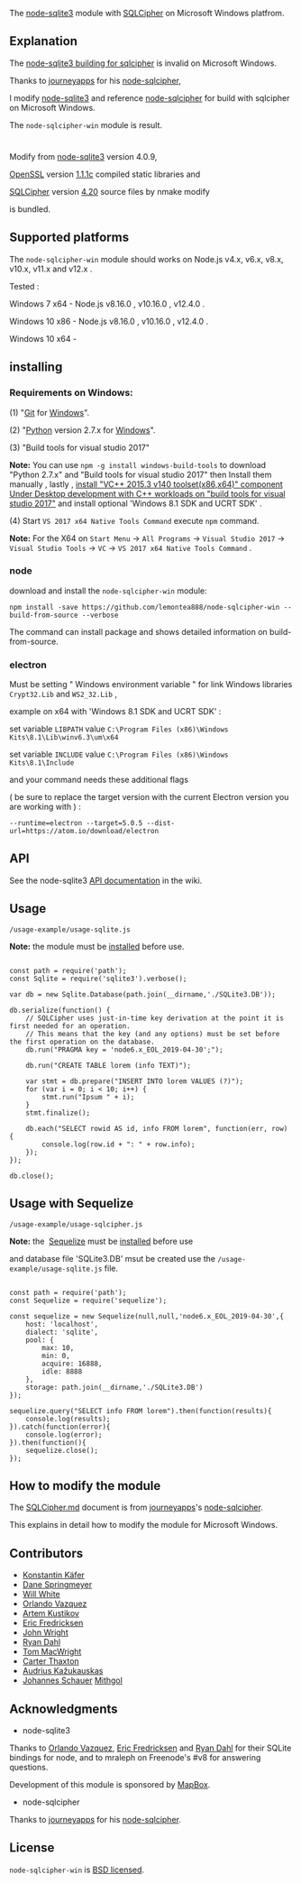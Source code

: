 
The [node-sqlite3](https://github.com/mapbox/node-sqlite3) module with [SQLCipher](https://www.zetetic.net/sqlcipher/) on Microsoft Windows platfrom.



## Explanation

The [node-sqlite3 building for sqlcipher](https://github.com/mapbox/node-sqlite3#building-for-sqlcipher) is invalid on Microsoft Windows.

Thanks to [journeyapps](https://github.com/journeyapps) for his [node-sqlcipher](https://github.com/journeyapps/node-sqlcipher),

I modify [node-sqlite3](https://github.com/mapbox/node-sqlite3) and reference [node-sqlcipher](https://github.com/journeyapps/node-sqlcipher) for build with sqlcipher on Microsoft Windows.

The ``` node-sqlcipher-win ``` module is result.

#

Modify from [node-sqlite3](https://github.com/mapbox/node-sqlite3) version 4.0.9,

[OpenSSL](https://www.openssl.org/) version [1.1.1c](https://www.openssl.org/source/openssl-1.1.1c.tar.gz) compiled static libraries and

[SQLCipher](https://www.zetetic.net/sqlcipher/) version [4.20](https://github.com/sqlcipher/sqlcipher) source files by nmake modify

is bundled.



## Supported platforms

The ``` node-sqlcipher-win ``` module should works on Node.js v4.x, v6.x, v8.x, v10.x, v11.x and v12.x .

Tested : 

Windows 7 x64 - Node.js  v8.16.0 , v10.16.0 , v12.4.0 .

Windows 10 x86 - Node.js  v8.16.0 , v10.16.0 , v12.4.0 .

Windows 10 x64 -



## installing

### Requirements on Windows:

(1) "[Git](https://git-scm.com/) for [Windows](https://git-scm.com/download/win)".

(2) "[Python](https://www.python.org/) version 2.7.x for [Windows](https://www.python.org/downloads/windows)".

(3) "Build tools for visual studio 2017"

 **Note:**  You can use ` npm -g install windows-build-tools ` to download "Python 2.7.x" and "Build tools for visual studio 2017" then Install them manually , lastly , [install "VC++ 2015.3 v140 toolset(x86,x64)" component Under Desktop development with C++ workloads on "build tools for visual studio 2017"](https://devblogs.microsoft.com/cppblog/visual-studio-build-tools-now-include-the-vs2017-and-vs2015-msvc-toolsets) and install optional 'Windows 8.1 SDK and UCRT SDK' .
 
(4) Start ``` VS 2017 x64 Native Tools Command ``` execute ``` npm ``` command.

**Note:** For the X64 on ``` Start Menu ``` -> ``` All Programs ``` -> ``` Visual Studio 2017 ``` -> ``` Visual Studio Tools ``` -> ``` VC ``` -> ``` VS 2017 x64 Native Tools Command ``` .

### node

download and install the `node-sqlcipher-win` module:

``` npm install -save https://github.com/lemontea888/node-sqlcipher-win --build-from-source --verbose ```

The command can install package and shows detailed information on build-from-source.

### electron

Must be setting " Windows environment variable " for link Windows libraries ``` Crypt32.Lib ``` and ``` WS2_32.Lib ``` ,

example on x64 with 'Windows 8.1 SDK and UCRT SDK' : 

set variable ` LIBPATH ` value ` C:\Program Files (x86)\Windows Kits\8.1\Lib\winv6.3\um\x64 `

set variable ` INCLUDE ` value ` C:\Program Files (x86)\Windows Kits\8.1\Include `

and your command needs these additional flags

( be sure to replace the target version with the current Electron version you are working with ) : 

``` --runtime=electron --target=5.0.5 --dist-url=https://atom.io/download/electron ```

## API

See the node-sqlite3 [API documentation](https://github.com/mapbox/node-sqlite3/wiki) in the wiki.



## Usage

``` /usage-example/usage-sqlite.js ```

**Note:** the module must be [installed](#installing) before use.

```

const path = require('path');
const Sqlite = require('sqlite3').verbose();

var db = new Sqlite.Database(path.join(__dirname,'./SQLite3.DB'));

db.serialize(function() {
    // SQLCipher uses just-in-time key derivation at the point it is first needed for an operation. 
    // This means that the key (and any options) must be set before the first operation on the database.
    db.run("PRAGMA key = 'node6.x_EOL_2019-04-30';");
   
    db.run("CREATE TABLE lorem (info TEXT)");
 
    var stmt = db.prepare("INSERT INTO lorem VALUES (?)");
    for (var i = 0; i < 10; i++) {
        stmt.run("Ipsum " + i);
    }
    stmt.finalize();
   
    db.each("SELECT rowid AS id, info FROM lorem", function(err, row) {
        console.log(row.id + ": " + row.info);
    });
});
   
db.close();

```



## Usage with Sequelize

``` /usage-example/usage-sqlcipher.js ```

**Note:** the  [Sequelize](http://docs.sequelizejs.com) must be [installed](https://github.com/sequelize/sequelize#installation) before use 

and database file 'SQLite3.DB' msut be created use the ` /usage-example/usage-sqlite.js ` file.

```

const path = require('path');
const Sequelize = require('sequelize');

const sequelize = new Sequelize(null,null,'node6.x_EOL_2019-04-30',{
    host: 'localhost',
    dialect: 'sqlite',
    pool: {
        max: 10,
        min: 0,
        acquire: 16888,
        idle: 8888
    },
    storage: path.join(__dirname,'./SQLite3.DB')
});

sequelize.query("SELECT info FROM lorem").then(function(results){
    console.log(results);
}).catch(function(error){
    console.log(error);
}).then(function(){
    sequelize.close();
});

```



## How to modify the module

The [SQLCipher.md](https://github.com/journeyapps/node-sqlcipher/blob/master/SQLCipher.md) document is from [journeyapps](https://github.com/journeyapps)'s [node-sqlcipher](https://github.com/journeyapps/node-sqlcipher).

This explains in detail how to modify the module for Microsoft Windows.




## Contributors

* [Konstantin Käfer](https://github.com/kkaefer)
* [Dane Springmeyer](https://github.com/springmeyer)
* [Will White](https://github.com/willwhite)
* [Orlando Vazquez](https://github.com/orlandov)
* [Artem Kustikov](https://github.com/artiz)
* [Eric Fredricksen](https://github.com/grumdrig)
* [John Wright](https://github.com/mrjjwright)
* [Ryan Dahl](https://github.com/ry)
* [Tom MacWright](https://github.com/tmcw)
* [Carter Thaxton](https://github.com/carter-thaxton)
* [Audrius Kažukauskas](https://github.com/audriusk)
* [Johannes Schauer](https://github.com/pyneo)
 [Mithgol](https://github.com/Mithgol)



## Acknowledgments

* node-sqlite3

Thanks to [Orlando Vazquez](https://github.com/orlandov),
[Eric Fredricksen](https://github.com/grumdrig) and 
[Ryan Dahl](https://github.com/ry) for their SQLite bindings for node, and to mraleph on Freenode's #v8 for answering questions.

Development of this module is sponsored by [MapBox](http://mapbox.org/).

* node-sqlcipher

Thanks to [journeyapps](https://github.com/journeyapps) for his [node-sqlcipher](https://github.com/journeyapps/node-sqlcipher).



## License

``` node-sqlcipher-win ``` is [BSD licensed](https://github.com/lemontea888/node-sqlite3-sqlcipher/raw/master/LICENSE).


